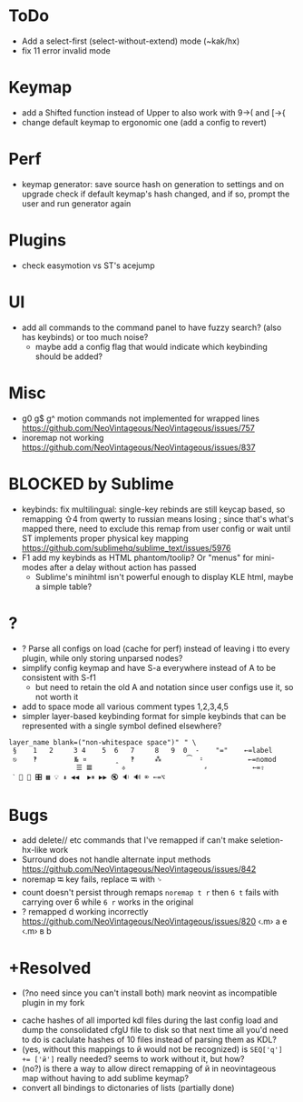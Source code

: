 # ToDo
  - Add a select-first (select-without-extend) mode (~kak/hx)
  - fix 11 error invalid mode
# Keymap
  - add a Shifted function instead of Upper to also work with 9→( and [→{
  - change default keymap to ergonomic one (add a config to revert)
# Perf
  - keymap generator: save source hash on generation to settings and on upgrade check if default keymap's hash changed, and if so, prompt the user and run generator again
# Plugins
  - check easymotion vs ST's acejump
# UI
  - add all commands to the command panel to have fuzzy search? (also has keybinds) or too much noise?
    - maybe add a config flag that would indicate which keybinding should be added?
# Misc
  - g0 g$ g^ motion commands not implemented for wrapped lines https://github.com/NeoVintageous/NeoVintageous/issues/757
  - inoremap not working https://github.com/NeoVintageous/NeoVintageous/issues/837
# BLOCKED by Sublime
  - keybinds: fix multilingual: single-key rebinds are still keycap based, so remapping ⇧4 from qwerty to russian means losing ; since that's what's mapped there, need to exclude this remap from user config or wait until ST implements proper physical key mapping https://github.com/sublimehq/sublime_text/issues/5976
  - F1 add my keybinds as HTML phantom/toolip? Or "menus" for mini-modes after a delay without action has passed
    - Sublime's minihtml isn't powerful enough to display KLE html, maybe a simple table?

# ?
  - ? Parse all configs on load (cache for perf) instead of leaving i tto every plugin, while only storing unparsed nodes?
  - simplify config keymap and have S-a everywhere instead of A to be consistent with S-f1
    - but need to retain the old A and <M-A> notation since user configs use it, so not worth it
  - add to space mode all various comment types 1,2,3,4,5
  - simpler layer-based keybinding format for simple keybinds that can be represented with a single symbol defined elsewhere?
  ```kdl
  layer_name blank=("non-whitespace space")"⠀" \
   §	1	2	  3	4	 5	6	7	  8	  9	 0	-	 "="	←=label
   ⎋	‽	⠀	  №	¤	 ⠀	‸	‽	  ⁂	  ⠀	 ⁀	⹀	 ⠀  	←=nomod
   ⠀	⠀	⠀	  ☰	𝌆	 ⠀	⎀	⠀	  ⠀	   	  	⸗	 ⠀  	←=⇧
   ˋ 🔅 🔆 🎛 ▦ 💡 ⇞ ◀◀  ▶⏸ ▶▶ 🔇 🔉 🔊 ⌦ ←=⌥
  ```
# Bugs
  - add delete// etc commands that I've remapped if can't make seletion-hx-like work
  - Surround does not handle alternate input methods https://github.com/NeoVintageous/NeoVintageous/issues/842
  - noremap ⭾ key fails, replace ⭾ with ␠
  - count doesn't persist through remaps
  `noremap t r` then `6 t` fails with carrying over 6 while `6 r` works in the original
  - ? remapped  d working incorrectly https://github.com/NeoVintageous/NeoVintageous/issues/820
‹.m› а	 e
‹.m› в	 b

# +Resolved
  - (?no need since you can't install both) mark neovint as incompatible plugin in my fork
  + cache hashes of all imported kdl files during the last config load and dump the consolidated cfgU file to disk so that next time all you'd need to do is caclulate hashes of 10 files instead of parsing them as KDL?
  + (yes, without this mappings to й would not be recognized) is `SEQ['q'] += ['й']` really needed? seems to work without it, but how?
  + (no?) is there a way to allow direct remapping of й in neovintageous map without having to add sublime keymap?
  + convert all bindings to dictonaries of lists (partially done)
